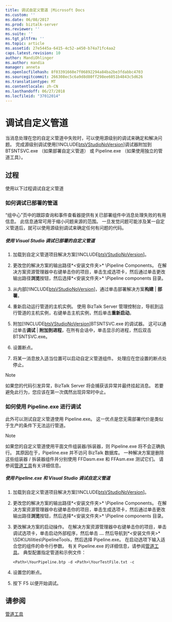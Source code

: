 ```yaml
---
title: 调试自定义管道 |Microsoft Docs
ms.custom: ''
ms.date: 06/08/2017
ms.prod: biztalk-server
ms.reviewer: ''
ms.suite: ''
ms.tgt_pltfrm: ''
ms.topic: article
ms.assetid: 27e5445a-6415-4c52-a450-b74a71fc4aa2
caps.latest.revision: 10
author: MandiOhlinger
ms.author: mandia
manager: anneta
ms.openlocfilehash: 8f03391660e7f06892294a84ba2be3fdabbc4703
ms.sourcegitcommit: 266308ec5c6a9d8d80ff298ee6051b4843c5d626
ms.translationtype: MT
ms.contentlocale: zh-CN
ms.lasthandoff: 06/27/2018
ms.locfileid: "37012014"
---
```

# <a name="debugging-custom-pipelines"></a>调试自定义管道
当消息处理在您的自定义管道中失败时，可以使用源级别的调试来确定和解决问题。 完成源级别调试使用[!INCLUDE[btsVStudioNoVersion](../includes/btsvstudionoversion-md.md)]调试器附加到 BTSNTSVC.exe （如果部署自定义管道） 或 Pipeline.exe （如果使用独立的管道工具）。  
  
## <a name="procedures"></a>过程  
 使用以下过程调试自定义管道  
  
### <a name="how-to-debug-a-deployed-pipeline"></a>如何调试已部署的管道  
 “组中心”页中的跟踪查询和事件查看器提供有关已部署组件中消息处理失败的有用信息。 此信息通常可用于缩小问题来源的范围。 一旦发觉问题可能涉及某一自定义管道后，就可以使用源级别调试来确定任何有问题的代码。  
  
##### <a name="to-debug-a-deployed-custom-pipeline-using-visual-studio"></a>使用 Visual Studio 调试已部署的自定义管道  
  
1. 加载到自定义管道项目解决方案[!INCLUDE[btsVStudioNoVersion](../includes/btsvstudionoversion-md.md)]。  
  
2. 更改您的解决方案的输出路径*\<安装文件夹\>* \Pipeline Components。 在解决方案资源管理器中右键单击你的项目，单击生成选项卡，然后通过单击更改输出路径**浏览**按钮，然后选择*\<安装文件夹\>* \Pipeline components 目录。  
  
3. 从内部[!INCLUDE[btsVStudioNoVersion](../includes/btsvstudionoversion-md.md)]，通过单击部署解决方案**构建** &#124; **部署**。  
  
4. 重新启动运行管道的主机实例。 使用 BizTalk Server 管理控制台，导航到运行管道的主机实例，右键单击主机实例，然后单击**重新启动**。  
  
5. 附加[!INCLUDE[btsVStudioNoVersion](../includes/btsvstudionoversion-md.md)]BTSNTSVC.exe 的调试器。 这可以通过单击**调试** &#124; **附加到进程**，在所有会话中，单击显示的进程，然后双击 BTSNTSVC.exe。  
  
6. 设置断点。  
  
7. 将某一消息放入适当位置可以启动自定义管道组件。 处理应在您设置的断点处停止。  
  
> [!NOTE]
>  如果您的代码引发异常，BizTalk Server 将会捕获该异常并最终挂起消息。 若要避免此行为，您应该在第一次偶然出现异常时中止。  
  
### <a name="how-to-debug-using-pipelineexe"></a>如何使用 Pipeline.exe 进行调试  
 此外可以测试自定义管道使用 Pipeline.exe。 这一优点是您无需部署代价是类似于生产的条件下无法运行管道。  
  
> [!NOTE]
>  如果您的自定义管道使用平面文件组装器/拆装器，则 Pipeline.exe 将不会正确执行。 其原因在于，Pipeline.exe 并不访问 BizTalk 数据库。 一种解决方案是删除这些组装器 / 拆装器组件并分别使用 FFDasm.exe 和 FFAsm.exe 测试它们。 请参阅[管道工具](../core/pipeline-tools.md)有关详细信息。  
  
##### <a name="to-debug-a-custom-pipeline-using-pipelineexe-and-visual-studio"></a>使用 Pipeline.exe 和 Visual Studio 调试自定义管道  
  
1. 加载到自定义管道项目解决方案[!INCLUDE[btsVStudioNoVersion](../includes/btsvstudionoversion-md.md)]。  
  
2. 更改您的解决方案的输出路径*\<安装文件夹\>* \Pipeline Components。 在解决方案资源管理器中右键单击你的项目，单击生成选项卡，然后通过单击更改输出路径**浏览**按钮，然后选择*\<安装文件夹\>* \Pipeline components 目录。  
  
3. 更改解决方案的启动操作。 在解决方案资源管理器中右键单击你的项目，单击调试选项卡，单击启动外部程序，然后单击 **...** 然后导航到*\<安装文件夹\>* \SDK\Utilities\PipelineTools，然后选择 Pipeline.exe。 在启动选项下输入适合您的组件的命令行参数。 有关 Pipeline.exe 的详细信息，请参阅[管道工具](../core/pipeline-tools.md)。 典型配置指定管道和示例文件：  
  
   ```  
   <Path>\YourPipeline.btp -d <Path>\YourTestFile.txt -c  
   ```  
  
4. 设置您的断点。  
  
5. 按下 F5 以便开始调试。  
  
## <a name="see-also"></a>请参阅  
 [管道工具](../core/pipeline-tools.md)